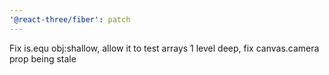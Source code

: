 ```yaml
---
'@react-three/fiber': patch
---
```


Fix is.equ obj:shallow, allow it to test arrays 1 level deep, fix canvas.camera prop being stale
